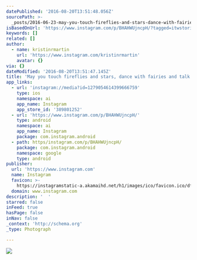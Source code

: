 ```yaml
---
datePublished: '2016-08-20T13:51:48.056Z'
sourcePath: >-
  _posts/2016-06-23-may-you-touch-fireflies-and-stars-dance-with-fairies-and-ta.md
isBasedOnUrl: 'https://www.instagram.com/p/BHAHWUjncpH/?tagged=itwstories'
keywords: []
related: []
author:
  - name: kristinrmartin
    url: 'https://www.instagram.com/kristinrmartin'
    avatar: {}
via: {}
dateModified: '2016-08-20T13:51:47.145Z'
title: 'May you touch fireflies and stars, dance with fairies and talk to the moon. '
app_links:
  - url: 'instagram://media?id=1279054614399666759'
    type: ios
    namespace: ai
    app_name: Instagram
    app_store_id: '389801252'
  - url: 'https://www.instagram.com/p/BHAHWUjncpH/'
    type: android
    namespace: ai
    app_name: Instagram
    package: com.instagram.android
  - path: https/instagram.com/p/BHAHWUjncpH/
    package: com.instagram.android
    namespace: google
    type: android
publisher:
  url: 'https://www.instagram.com'
  name: Instagram
  favicon: >-
    https://instagramstatic-a.akamaihd.net/h1/images/ico/favicon.ico/dfa85bb1fd63.ico
  domain: www.instagram.com
description: '  '
starred: false
inFeed: true
hasPage: false
inNav: false
_context: 'http://schema.org'
_type: Photograph

---
```

![  ](https://imgflo.herokuapp.com/graph/vahj1ThiexotieMo/f240382be4a3431b19ddba77c50dfae9/noop.jpg?input=https%3A%2F%2Fscontent.cdninstagram.com%2Ft51.2885-15%2Fs640x640%2Fsh0.08%2Fe35%2F13414380_1454606087898905_1373017265_n.jpg%3Fig_cache_key%3DMTI3OTA1NDYxNDM5OTY2Njc1OQ%253D%253D.2)
